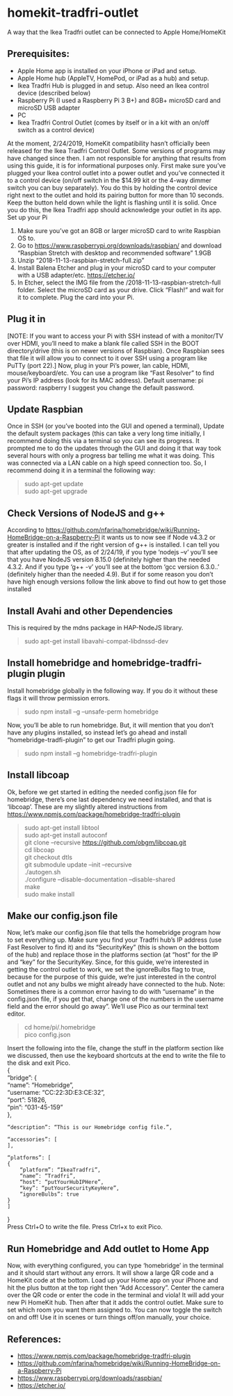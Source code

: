 # homekit-tradfri-outlet
A way that the Ikea Tradfri outlet can be connected to Apple Home/HomeKit

## Prerequisites:
* Apple Home app is installed on your iPhone or iPad and setup.
* Apple Home hub (AppleTV, HomePod, or iPad as a hub) and setup.
* Ikea Tradfri Hub is plugged in and setup. Also need an Ikea control device (described below)
* Raspberry Pi (I used a Raspberry Pi 3 B+) and 8GB+ microSD card and microSD USB adapter
* PC
* Ikea Tradfri Control Outlet (comes by itself or in a kit with an on/off switch as a control device)

At the moment, 2/24/2019, HomeKit compatibility hasn’t officially been released for the Ikea Tradfri Control Outlet. Some versions of programs may have changed since then. I am not responsible for anything that results from using this guide, it is for informational purposes only. First make sure you’ve plugged your Ikea control outlet into a power outlet and you’ve connected it to a control device (on/off switch in the $14.99 kit or the 4-way dimmer switch you can buy separately). You do this by holding the control device right next to the outlet and hold its pairing button for more than 10 seconds. Keep the button held down while the light is flashing until it is solid. Once you do this, the Ikea Tradfri app should acknowledge your outlet in its app.
Set up your Pi
1. Make sure you’ve got an 8GB or larger microSD card to write Raspbian OS to.
2. Go to https://www.raspberrypi.org/downloads/raspbian/ and download “Raspbian Stretch with desktop and recommended software” 1.9GB
3. Unzip “2018-11-13-raspbian-stretch-full.zip”
4. Install Balena Etcher and plug in your microSD card to your computer with a USB adapter/etc.  https://etcher.io/  
5. In Etcher, select the IMG file from the /2018-11-13-raspbian-stretch-full folder. Select the microSD card as your drive. Click “Flash!” and wait for it to complete. Plug the card into your Pi.

## Plug it in
[NOTE: If you want to access your Pi with SSH instead of with a monitor/TV over HDMI, you’ll need to make a blank file called SSH in the BOOT directory/drive (this is on newer versions of Raspbian). Once Raspbian sees that file it will allow you to connect to it over SSH using a program like PuTTy (port 22).] Now, plug in your Pi’s power, lan cable, HDMI, mouse/keyboard/etc. You can use a program like “Fast Resolver” to find your Pi’s IP address (look for its MAC address). Default username: pi  password: raspberry     I suggest you change the default password.

## Update Raspbian
Once in SSH (or you’ve booted into the GUI and opened a terminal), 
Update the default system packages (this can take a very long time initially, I recommend doing this via a terminal so you can see its progress. It prompted me to do the updates through the GUI and doing it that way took several hours with only a progress bar telling me what it was doing. This was connected via a LAN cable on a high speed connection too. So, I recommend doing it in a terminal the following way:
> sudo apt-get update  
> sudo apt-get upgrade  

## Check Versions of NodeJS and g++
According to https://github.com/nfarina/homebridge/wiki/Running-HomeBridge-on-a-Raspberry-Pi it wants us to now see if Node v4.3.2 or greater is installed and if the right version of g++ is installed. I can tell you that after updating the OS, as of 2/24/19, if you type ‘nodejs –v’ you’ll see that you have NodeJS version 8.15.0 (definitely higher than the needed 4.3.2. And if you type ‘g++ -v’ you’ll see at the bottom ‘gcc version 6.3.0..’  (definitely higher than the needed 4.9).  But if for some reason you don’t have high enough versions follow the link above to find out how to get those installed 

## Install Avahi and other Dependencies
This is required by the mdns package in HAP-NodeJS library.  
> sudo apt-get install libavahi-compat-libdnssd-dev  

## Install homebridge and homebridge-tradfri-plugin plugin
Install homebridge globally in the following way. If you do it without these flags it will throw permission errors.
> sudo npm install –g –unsafe-perm homebridge  

Now, you’ll be able to run homebridge. But, it will mention that you don’t have any plugins installed, so instead let’s go ahead and install “homebridge-tradfi-plugin” to get our Tradfri plugin going.  
> sudo npm install –g homebridge-tradfri-plugin  

## Install libcoap
Ok, before we get started in editing the needed config.json file for homebridge, there’s one last dependency we need installed, and that is ‘libcoap’. These are my slightly altered instructions from https://www.npmjs.com/package/homebridge-tradfri-plugin
> sudo apt-get install libtool  
> sudo apt-get install autoconf  
> git clone –recursive https://github.com/obgm/libcoap.git  
> cd libcoap  
> git checkout dtls  
> git submodule update –init –recursive  
> ./autogen.sh  
> ./configure –disable-documentation –disable-shared  
> make  
> sudo make install  

## Make our config.json file
Now, let’s make our config.json file that tells the homebridge program how to set everything up. Make sure you find your Tradfri hub’s IP address (use Fast Resolver to find it) and its “SecurityKey” (this is shown on the bottom of the hub) and replace those in the platforms section (at “host” for the IP and “key” for the SecurityKey. Since, for this guide, we’re interested in getting the control outlet to work, we set the ignoreBulbs flag to true, because for the purpose of this guide, we’re just interested in the control outlet and not any bulbs we might already have connected to the hub. Note: Sometimes there is a common error having to do with “username” in the config.json file, if you get that, change one of the numbers in the username field and the error should go away”.  We’ll use Pico as our terminal text editor.
> cd home/pi/.homebridge  
> pico config.json  

Insert the following into the file, change the stuff in the platform section like we discussed, then use the keyboard shortcuts at the end to write the file to the disk and exit Pico.  
{  
	“bridge”: {  
		“name”: “Homebridge”,  
		“username: “CC:22:3D:E3:CE:32”,  
		“port”: 51826,  
		“pin”: “031-45-159”  
	},  

	“description”: “This is our Homebridge config file.”,  

	“accessories”: [  
	],  

	“platforms”: [  
	{  
		“platform”: “IkeaTradfri”,  
		“name”: “Tradfri”,  
		“host”: “putYourHubIPHere”,  
		“key”: “putYourSecurityKeyHere”,  
		“ignoreBulbs”: true  
	}  
	]  
}  
Press Ctrl+O to write the file. Press Ctrl+x to exit Pico.

## Run Homebridge and Add outlet to Home App
Now, with everything configured, you can type ‘homebridge’ in the terminal and it should start without any errors. It will show a large QR code and a HomeKit code at the bottom. Load up your Home app on your iPhone and hit the plus button at the top right then “Add Accessory”. Center the camera over the QR code or enter the code in the terminal and viola! It will add your new Pi HomeKit hub. Then after that it adds the control outlet. Make sure to set which room you want them assigned to. You can now toggle the switch on and off! Use it in scenes or turn things off/on manually, your choice.

## References:
* https://www.npmjs.com/package/homebridge-tradfri-plugin
* https://github.com/nfarina/homebridge/wiki/Running-HomeBridge-on-a-Raspberry-Pi
* https://www.raspberrypi.org/downloads/raspbian/
* https://etcher.io/  
